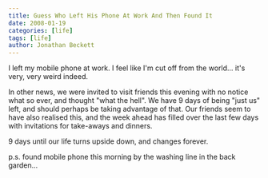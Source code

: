 ```yaml
---
title: Guess Who Left His Phone At Work And Then Found It
date: 2008-01-19
categories: [life]
tags: [life]
author: Jonathan Beckett
---
```


I left my mobile phone at work. I feel like I'm cut off from the world... it's very, very weird indeed.

In other news, we were invited to visit friends this evening with no notice what so ever, and thought "what the hell". We have 9 days of being "just us" left, and should perhaps be taking advantage of that. Our friends seem to have also realised this, and the week ahead has filled over the last few days with invitations for take-aways and dinners.

9 days until our life turns upside down, and changes forever.

p.s. found mobile phone this morning by the washing line in the back garden...
